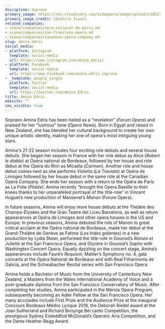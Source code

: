 ```yaml
---
discipline: Soprano
primary_image: https://res.cloudinary.com/schmopera/image/upload/v1652706833/media/2022/05/AminaEdris_CheshireIsaacs_tlqwel.jpg
primary_image_credit: Cheshire Isaacs.
related_companies:
- scene/companies/opra-national-de-paris.md
- scene/companies/san-francisco-opera.md
- scene/companies/canadian-opera-company.md
slug: amina-edris
social_media:
- platform: Instagram
  template: social-media
  url: https://www.instagram.com/amina_edris/
- platform: Facebook
  template: social-media
  url: https://www.facebook.com/amina.edris.soprano
- _template: people_single
  platform: Twitter
  template: social-media
  url: https://twitter.com/Amina_Edris
title: Amina Edris
website: ""
cms_visible: true
---
```

Soprano Amina Edris has been hailed as a “revelation” (_Forum Opera_) and praised for her “lustrous” tone (_Opera News_). Born in Egypt and raised in New Zealand, she has blended her cultural background to create her own unique artistic identity, making her one of opera's most intriguing young stars. 

Amina's 21-22 season includes four exciting role debuts and several house debuts. She began her season in France with her role debut as Alice (_Robert le diable_) at Opéra national de Bordeaux, followed by her house and role debut at the Opéra du Rhin as Micaëla (_Carmen_). Another role and house debut comes next as she performs Violetta (_La Traviata_) at Opéra de Limoges followed by her house debut in the same role at the Canadian Opera Company. She ends her season with a return to the Opéra de Paris as La Folie (_Platée_). Amina recently “brought the Opera Bastille to their knees thanks to her unparalleled portrayal of the title-role” in Vincent Huguet’s new production of Massenet’s _Manon_ (Forum Opera). 

In future seasons, Amina will enjoy more house debuts at the Théâtre des Champs-Élysées and the Gran Teatre del Liceu Barcelona, as well as return appearances at Opéra de Limoges and other opera houses in the US and Europe. In previous seasons, Amina debuted the role of Manon to great critical acclaim at the Opéra national de Bordeaux, made her debut at the Grand-Théâtre de Genève as Fatime (_Les Indes galantes_) in a new production by Lydia Steier, performed the title-role in Gounod’s _Roméo et Juliette_ at the San Francisco Opera, and Glycère in Gounod’s _Sapho_ with Washington Concert Opera. Equally dazzling on the concert stage, Amina’s appearances include Fauré’s _Requiem_, Mahler’s Symphony no. 4, gala concerts at the Opéra National de Bordeaux and with Real Filharmonia de Galicia, and the Schwabacher Recital series with San Francisco Opera. 

Amina holds a Bachelor of Music from the University of Canterbury New Zealand, a Masters from the Wales International Academy of Voice and a post-graduate diploma from the San Francisco Conservatory of Music. After completing her studies, Amina participated in the Merola Opera Program, subsequently becoming an Adler Fellow at the San Francisco Opera. Her many accolades include First Prize and the Audience Prize at the inaugural Concours Bordeaux Médoc Lyrique 2018, the Deborah Riedel award at the Joan Sutherland and Richard Bonynge Bel canto Competition, the prestigious Sydney Eisteddfod McDonald’s Operatic Aria Competition, and the Dame Heather Begg Award.